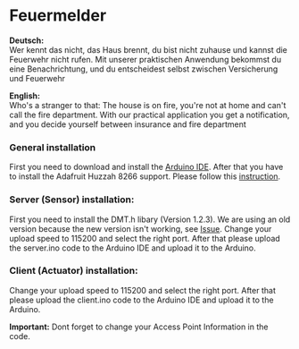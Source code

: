 # Feuermelder
<b>Deutsch:</b><br>
Wer kennt das nicht, das Haus brennt, du bist nicht zuhause und kannst die Feuerwehr nicht rufen.
Mit unserer praktischen Anwendung bekommst du eine Benachrichtung, und du entscheidest selbst zwischen Versicherung und Feuerwehr

<b>English:</b><br>
Who's a stranger to that: The house is on fire, you're not at home and can't call the fire department.
With our practical application you get a notification, and you decide yourself between insurance and fire department


### General installation
First you need to download and install the [Arduino IDE](https://www.arduino.cc/en/Main/Software).
After that you have to install the Adafruit Huzzah 8266 support. Please follow this [instruction](https://arduino-esp8266.readthedocs.io/en/latest/installing.html).

### Server (Sensor) installation: 
First you need to install the DMT.h libary (Version 1.2.3).
We are using an old version because the new version isn't working, see [Issue](https://github.com/adafruit/DHT-sensor-library/issues/62 ).
Change your upload speed to 115200 and select the right port.
After that please upload the server.ino code to the Arduino IDE and upload it to the Arduino.

### Client (Actuator) installation:
Change your upload speed to 115200 and select the right port.
After that please upload the client.ino code to the Arduino IDE and upload it to the Arduino. 

<b>Important:</b> Dont forget to change your Access Point Information in the code.
